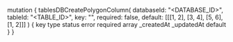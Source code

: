 mutation {
    tablesDBCreatePolygonColumn(
        databaseId: "<DATABASE_ID>",
        tableId: "<TABLE_ID>",
        key: "",
        required: false,
        default: [[[1, 2], [3, 4], [5, 6], [1, 2]]]
    ) {
        key
        type
        status
        error
        required
        array
        _createdAt
        _updatedAt
        default
    }
}
